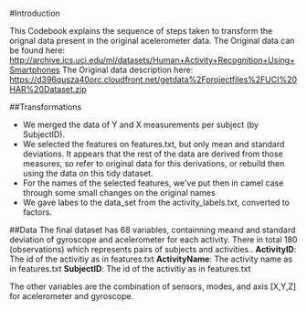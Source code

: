 #Introduction

This Codebook explains the sequence of steps taken to transform the orignal data present in the original acelerometer data. 
The Original data can be found here: http://archive.ics.uci.edu/ml/datasets/Human+Activity+Recognition+Using+Smartphones
The Original data description here: https://d396qusza40orc.cloudfront.net/getdata%2Fprojectfiles%2FUCI%20HAR%20Dataset.zip

##Transformations
- We merged the data of Y and X measurements per subject (by SubjectID).
- We selected the features on features.txt, but only mean and standard deviations. It appears that the rest of the data are derived from those measures, so refer to original data for this derivations, or rebuild then using the data on this tidy dataset.
- For the names of the selected features, we've put then in camel case through some small changes on the original names
- We gave labes to the data_set from the activity_labels.txt, converted to factors.

##Data
The final dataset has 68 variables, containning meand and standard deviation of gyroscope and acelerometer for each activity. There in total 180 (observations) which represents pairs of subjects and activities..
**ActivityID**: The id of the activitiy as in features.txt
**ActivityName**: The activity name as in features.txt
**SubjectID**: The id of the activitiy as in features.txt

The other variables are the combination of sensors, modes, and axis [X,Y,Z] for acelerometer and gyroscope.